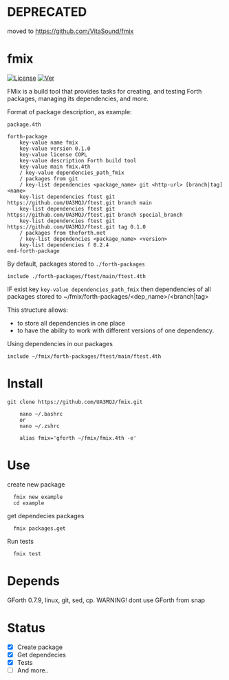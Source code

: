# DEPRECATED

moved to https://github.com/VitaSound/fmix

# fmix
[![License](https://img.shields.io/badge/License-COPL-red.svg)](https://raw.githubusercontent.com/UA3MQJ/fmix/master/LICENSE)
[![Ver](https://img.shields.io/badge/Ver-0.3.1-green.svg)](https://github.com/UA3MQJ/fmix/tree/0.3.1)

FMix is a build tool that provides tasks for creating, and testing Forth packages, managing its dependencies, and more.

Format of package description, as example:

`package.4th`

```
forth-package
    key-value name fmix
    key-value version 0.1.0
    key-value license COPL
    key-value description Forth build tool
    key-value main fmix.4th
    / key-value dependencies_path_fmix
    / packages from git
    / key-list dependencies <package_name> git <http-url> [branch|tag] <name>
    key-list dependencies ftest git https://github.com/UA3MQJ/ftest.git branch main
    key-list dependencies ftest git https://github.com/UA3MQJ/ftest.git branch special_branch
    key-list dependencies ftest git https://github.com/UA3MQJ/ftest.git tag 0.1.0
    / packages from theforth.net
    / key-list dependencies <package_name> <version>
    key-list dependencies f 0.2.4
end-forth-package
```

By default, packages stored to `./forth-packages`

```
include ./forth-packages/ftest/main/ftest.4th
```


IF exist key `key-value dependencies_path_fmix` then dependencies of all packages stored to ~/fmix/forth-packages/<dep_name>/<branch|tag>


This structure allows:

* to store all dependencies in one place
* to have the ability to work with different versions of one dependency.

Using dependencies in our packages

```
include ~/fmix/forth-packages/ftest/main/ftest.4th
```

# Install

```
git clone https://github.com/UA3MQJ/fmix.git

    nano ~/.bashrc
    or
    nano ~/.zshrc

    alias fmix='gforth ~/fmix/fmix.4th -e'
```

# Use

create new package
```
  fmix new example
  cd example
```
get dependecies packages
```
  fmix packages.get 
```
Run tests
```
  fmix test
```

# Depends

GForth 0.7.9, linux, git, sed, cp.
WARNING! dont use GForth from snap

# Status

- [x] Create package
- [x] Get dependecies
- [x] Tests
- [ ] And more..
